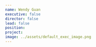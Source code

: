 ```yaml
---
name: Wendy Guan
executive: false
director: false
lead: false
position:  
project:  
image: ../assets/default_exec_image.png
---
```

